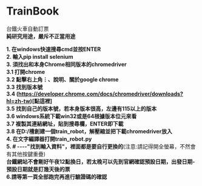 # TrainBook
台鐵火車自動訂票<br>
**純研究用途，嚴斥不正當用途**

**1. 在windows快速搜尋cmd並按ENTER**<br>
**2. 輸入pip install selenium** <br>
**3. 須找出和本身Chrome相同版本的chromedriver**<br>
**3.1 打開chrome**<br>
**3.2 點擊右上角⋮、說明、關於google chrome**<br>
**3.3 找到版本號**<br>
**3.4 (https://developer.chrome.com/docs/chromedriver/downloads?hl=zh-tw)[點這裡]**<br>
**3.5 找到自己的版本號，若本身版本很高，左邊有115以上的版本**<br>
**3.6 windows系統下載win32或是64根據版本位元來看**<br>
**3.7 複製其連結網址，貼到搜尋欄，ENTER即下載**<br>
**3.8 在D:/槽創建一個train_robot，解壓縮並把下載chromedriver放入**<br>
**4. 在文字編譯器打開train_robot.py**<br>
**5. # ----"找到輸入資料"，裡面都是要自行更換的**(注意:請記得開全螢幕，不然會有其他按鍵重疊)<br>
**台鐵網站不會剛好午夜12點換日，若太晚可以先到官網確認預設日期，出發日期-預設日期就是訂幾天後的票**<br>
**6.請等第一頁全部跑完再進行驗證碼的確認**
